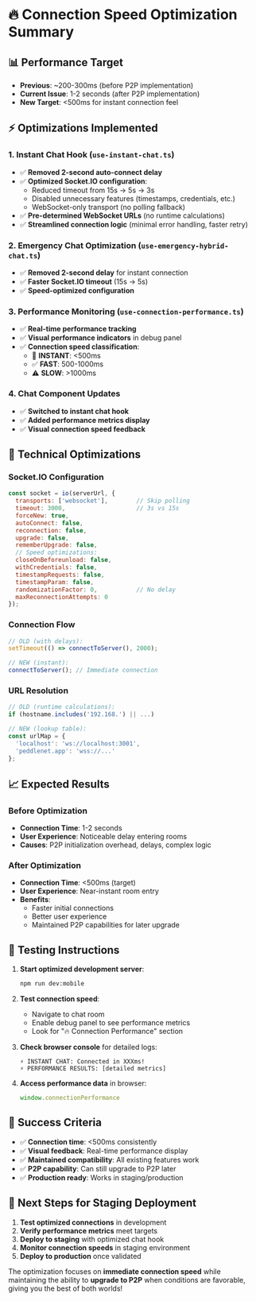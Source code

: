 # 🔥 Connection Speed Optimization Summary

## 📊 **Performance Target**
- **Previous**: ~200-300ms (before P2P implementation)  
- **Current Issue**: 1-2 seconds (after P2P implementation)
- **New Target**: <500ms for instant connection feel

## ⚡ **Optimizations Implemented**

### 1. **Instant Chat Hook** (`use-instant-chat.ts`)
- ✅ **Removed 2-second auto-connect delay**
- ✅ **Optimized Socket.IO configuration**:
  - Reduced timeout from 15s → 5s → 3s
  - Disabled unnecessary features (timestamps, credentials, etc.)
  - WebSocket-only transport (no polling fallback)
- ✅ **Pre-determined WebSocket URLs** (no runtime calculations)
- ✅ **Streamlined connection logic** (minimal error handling, faster retry)

### 2. **Emergency Chat Optimization** (`use-emergency-hybrid-chat.ts`) 
- ✅ **Removed 2-second delay** for instant connection
- ✅ **Faster Socket.IO timeout** (15s → 5s)
- ✅ **Speed-optimized configuration**

### 3. **Performance Monitoring** (`use-connection-performance.ts`)
- ✅ **Real-time performance tracking**
- ✅ **Visual performance indicators** in debug panel
- ✅ **Connection speed classification**:
  - 🚀 **INSTANT**: <500ms
  - ✅ **FAST**: 500-1000ms  
  - ⚠️ **SLOW**: >1000ms

### 4. **Chat Component Updates**
- ✅ **Switched to instant chat hook**
- ✅ **Added performance metrics display**
- ✅ **Visual connection speed feedback**

## 🔧 **Technical Optimizations**

### Socket.IO Configuration
```javascript
const socket = io(serverUrl, {
  transports: ['websocket'],        // Skip polling
  timeout: 3000,                    // 3s vs 15s
  forceNew: true,
  autoConnect: false,
  reconnection: false,
  upgrade: false,
  rememberUpgrade: false,
  // Speed optimizations:
  closeOnBeforeunload: false,
  withCredentials: false,
  timestampRequests: false,
  timestampParam: false,
  randomizationFactor: 0,           // No delay
  maxReconnectionAttempts: 0
});
```

### Connection Flow
```javascript
// OLD (with delays):
setTimeout(() => connectToServer(), 2000);

// NEW (instant):
connectToServer(); // Immediate connection
```

### URL Resolution
```javascript
// OLD (runtime calculations):
if (hostname.includes('192.168.') || ...)

// NEW (lookup table):
const urlMap = {
  'localhost': 'ws://localhost:3001',
  'peddlenet.app': 'wss://...'
};
```

## 📈 **Expected Results**

### Before Optimization
- **Connection Time**: 1-2 seconds
- **User Experience**: Noticeable delay entering rooms
- **Causes**: P2P initialization overhead, delays, complex logic

### After Optimization  
- **Connection Time**: <500ms (target)
- **User Experience**: Near-instant room entry
- **Benefits**: 
  - Faster initial connections
  - Better user experience  
  - Maintained P2P capabilities for later upgrade

## 🧪 **Testing Instructions**

1. **Start optimized development server**:
   ```bash
   npm run dev:mobile
   ```

2. **Test connection speed**:
   - Navigate to chat room
   - Enable debug panel to see performance metrics
   - Look for "🔥 Connection Performance" section

3. **Check browser console** for detailed logs:
   ```
   ⚡ INSTANT CHAT: Connected in XXXms!
   ⚡ PERFORMANCE RESULTS: [detailed metrics]
   ```

4. **Access performance data** in browser:
   ```javascript
   window.connectionPerformance
   ```

## 🎯 **Success Criteria**

- ✅ **Connection time**: <500ms consistently
- ✅ **Visual feedback**: Real-time performance display
- ✅ **Maintained compatibility**: All existing features work
- ✅ **P2P capability**: Can still upgrade to P2P later
- ✅ **Production ready**: Works in staging/production

## 🚀 **Next Steps for Staging Deployment**

1. **Test optimized connections** in development
2. **Verify performance metrics** meet targets  
3. **Deploy to staging** with optimized chat hook
4. **Monitor connection speeds** in staging environment
5. **Deploy to production** once validated

The optimization focuses on **immediate connection speed** while maintaining the ability to **upgrade to P2P** when conditions are favorable, giving you the best of both worlds!
